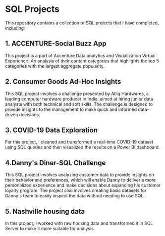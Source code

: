 # SQL Projects
This repository contains a collection of SQL projects that I have completed, including:

## 1. ACCENTURE-Social Buzz App
This project is a part of Accenture Data analytics and Visualization Virtual Experience.
An analysis of their content categories that highlights the top 5 categories with the largest aggregate popularity.
## 2. Consumer Goods Ad-Hoc Insights
This SQL project involves a challenge presented by Atliq Hardwares, a leading computer hardware producer in India, aimed at hiring junior data analysts with both technical and soft skills. The challenge is designed to provide insights to the management to make quick and informed data-driven decisions.


## 3. COVID-19 Data Exploration
For this project, I cleaned and transformed a real-time COVID-19 dataset using SQL queries and then visualized the results on a Power BI dashboard.

## 4.Danny's Diner-SQL Challenge
This SQL project involves analyzing customer data to provide insights on their behavior and preferences, which will enable Danny to deliver a more personalized experience and make decisions about expanding his customer loyalty program. The project also involves creating basic datasets for Danny's team to easily inspect the data without needing to use SQL.

## 5. Nashville housing data
In this project, I worked with raw housing data and transformed it in SQL Server to make it more suitable for analysis.
